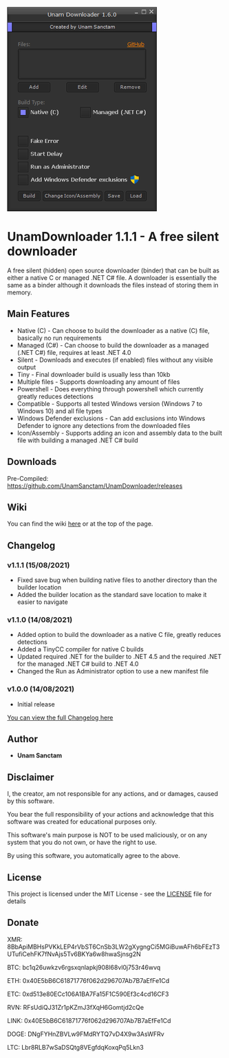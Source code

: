 
<img src="https://github.com/UnamSanctam/UnamDownloader/blob/master/UnamDownloader.png?raw=true">

# UnamDownloader 1.1.1 - A free silent downloader

A free silent (hidden) open source downloader (binder) that can be built as either a native C or managed .NET C# file. A downloader is essentially the same as a binder although it downloads the files instead of storing them in memory.

## Main Features

* Native (C) - Can choose to build the downloader as a native (C) file, basically no run requirements
* Managed (C#) - Can choose to build the downloader as a managed (.NET C#) file, requires at least .NET 4.0
* Silent - Downloads and executes (if enabled) files without any visible output
* Tiny - Final downloader build is usually less than 10kb
* Multiple files - Supports downloading any amount of files
* Powershell - Does everything through powershell which currently greatly reduces detections
* Compatible - Supports all tested Windows version (Windows 7 to Windows 10) and all file types
* Windows Defender exclusions - Can add exclusions into Windows Defender to ignore any detections from the downloaded files
* Icon/Assembly - Supports adding an icon and assembly data to the built file with building a managed .NET C# build

## Downloads

Pre-Compiled: https://github.com/UnamSanctam/UnamDownloader/releases

## Wiki

You can find the wiki [here](https://github.com/UnamSanctam/UnamDownloader/wiki) or at the top of the page.

## Changelog

### v1.1.1 (15/08/2021)
* Fixed save bug when building native files to another directory than the builder location
* Added the builder location as the standard save location to make it easier to navigate
### v1.1.0 (14/08/2021)
* Added option to build the downloader as a native C file, greatly reduces detections
* Added a TinyCC compiler for native C builds
* Updated required .NET for the builder to .NET 4.5 and the required .NET for the managed .NET C# build to .NET 4.0
* Changed the Run as Administrator option to use a new manifest file
### v1.0.0 (14/08/2021)
* Initial release

[You can view the full Changelog here](CHANGELOG.md)

## Author

* **Unam Sanctam**

## Disclaimer

I, the creator, am not responsible for any actions, and or damages, caused by this software.

You bear the full responsibility of your actions and acknowledge that this software was created for educational purposes only.

This software's main purpose is NOT to be used maliciously, or on any system that you do not own, or have the right to use.

By using this software, you automatically agree to the above.

## License

This project is licensed under the MIT License - see the [LICENSE](/LICENSE) file for details

## Donate

XMR: 8BbApiMBHsPVKkLEP4rVbST6CnSb3LW2gXygngCi5MGiBuwAFh6bFEzT3UTufiCehFK7fNvAjs5Tv6BKYa6w8hwaSjnsg2N

BTC: bc1q26uwkzv6rgsxqnlapkj908l68vl0j753r46wvq

ETH: 0x40E5bB6C61871776f062d296707Ab7B7aEfFe1Cd

ETC: 0xd513e80ECc106A1BA7Fa15F1C590Ef3c4cd16CF3

RVN: RFsUdiQJ31Zr1pKZmJ3fXqH6Gomtjd2cQe

LINK: 0x40E5bB6C61871776f062d296707Ab7B7aEfFe1Cd

DOGE: DNgFYHnZBVLw9FMdRYTQ7vD4X9w3AsWFRv

LTC: Lbr8RLB7wSaDSQtg8VEgfdqKoxqPq5Lkn3